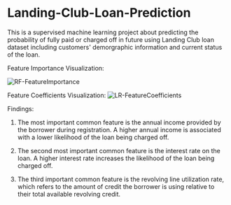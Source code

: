 # Landing-Club-Loan-Prediction
This is a supervised machine learning project about predicting the probability of fully paid or charged off in future using Landing Club loan dataset including customers' demorgraphic information and current status of the loan. 

Feature Importance Visualization:

![RF-FeatureImportance](https://github.com/user-attachments/assets/143398b7-f223-4c80-b77c-3689052593a7)


Feature Coefficients Visualization: 
![LR-FeatureCoefficients](https://github.com/user-attachments/assets/a3b1eb0c-3649-4a1b-b225-1d2529d3cb6f)


Findings: 
1. The most important common feature is the annual income provided by the borrower during registration. A higher annual income is associated with a lower likelihood of the loan being charged off.

2. The second most important common feature is the interest rate on the loan. A higher interest rate increases the likelihood of the loan being charged off.

3. The third important common feature is the revolving line utilization rate, which refers to the amount of credit the borrower is using relative to their total available revolving credit.
